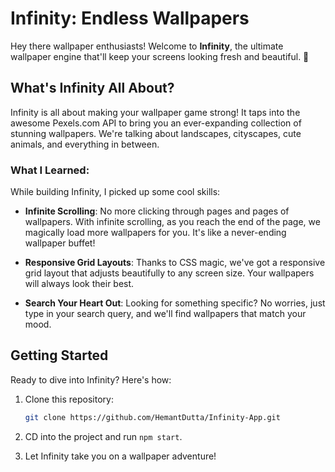 # Infinity: Endless Wallpapers

Hey there wallpaper enthusiasts! Welcome to **Infinity**, the ultimate wallpaper engine that'll keep your screens looking fresh and beautiful. 🌄

## What's Infinity All About?

Infinity is all about making your wallpaper game strong! It taps into the awesome Pexels.com API to bring you an ever-expanding collection of stunning wallpapers. We're talking about landscapes, cityscapes, cute animals, and everything in between. 

### What I Learned:

While building Infinity, I picked up some cool skills:

- **Infinite Scrolling**: No more clicking through pages and pages of wallpapers. With infinite scrolling, as you reach the end of the page, we magically load more wallpapers for you. It's like a never-ending wallpaper buffet!

- **Responsive Grid Layouts**: Thanks to CSS magic, we've got a responsive grid layout that adjusts beautifully to any screen size. Your wallpapers will always look their best.

- **Search Your Heart Out**: Looking for something specific? No worries, just type in your search query, and we'll find wallpapers that match your mood.

## Getting Started

Ready to dive into Infinity? Here's how:

1. Clone this repository:

   ```bash
   git clone https://github.com/HemantDutta/Infinity-App.git
   ```

2. CD into the project and run ```npm start```.

3. Let Infinity take you on a wallpaper adventure!
